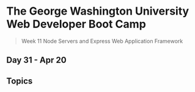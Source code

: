 # **The George Washington University Web Developer Boot Camp**
> Week 11 Node Servers and Express Web Application Framework

## **Day 31 - Apr 20**
Topics
- 